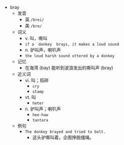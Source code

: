 - bray
  - 发音
    - 英 `/brei/`
    - 美 `/bre/`
  - 词义
    - v. 叫，嘶叫
    - `if a  donkey  brays, it makes a loud sound`
    - n. 驴叫声，喇叭声
    - `the loud harsh sound uttered by a donkey `
  - 记忆
    - 在海湾 (bay) 能听到波浪发出的嘶叫声 (bray)
  - 近义词
    - vi. 叫；捣碎
      - `cry`
      - `stamp`
    - vt. 叫
      - `heter`
    - n. 驴叫声；喇叭声
      - `hee-haw`
      - `tantara`
  - 例句
    - `The donkey brayed and tried to bolt.`
      - 这头驴嘶叫着，企图挣脱缰绳。

